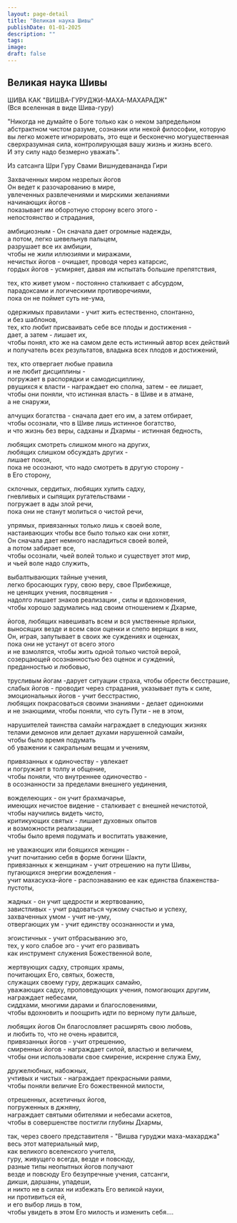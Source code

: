 ```yaml
---
layout: page-detail
title: "Великая наука Шивы"
publishDate: 01-01-2025
description: ""
tags:
image:
draft: false
---
```


## Великая наука Шивы
ШИВА КАК "ВИШВА-ГУРУДЖИ-МАХА-МАХАРАДЖ"  
(Вся вселенная в виде Шива-гуру)  
  
"Никогда не думайте о Боге только как о неком запредельном абстрактном чистом разуме, сознании или некой философии, которую вы легко можете игнорировать, это еще и бесконечно могущественная сверхразумная сила, контролирующая вашу жизнь и жизнь всего.  
И эту силу надо безмерно уважать".  
  
Из сатсанга Шри Гуру Свами Вишнудевананда Гири  
  
Захваченных миром незрелых йогов  
Он ведет к разочарованию в мире,  
увлеченных развлечениями и мирскими желаниями  
начинающих йогов -  
показывает им оборотную сторону всего этого -  
непостоянство и страдания,  
  
амбициозным - Он сначала дает огромные надежды,  
а потом, легко шевельнув пальцем,  
разрушает все их амбиции,  
чтобы не жили иллюзиями и миражами,  
нечистых йогов - очищает, проводя через катарсис,  
гордых йогов - усмиряет, давая им испытать большие препятствия,  
  
тех, кто живет умом - постоянно сталкивает с абсурдом,  
парадоксами и логическими противоречиями,  
пока он не поймет суть не-ума,  
  
одержимых правилами - учит жить естественно, спонтанно,  
и без шаблонов,  
тех, кто любит присваивать себе все плоды и достижения -  
дает, а затем - лишает их,  
чтобы понял, кто же на самом деле есть истинный автор всех действий  
и получатель всех результатов, владыка всех плодов и достижений,  
  
тех, кто отвергает любые правила  
и не любит дисциплины -  
погружает в распорядки и самодисциплину,  
рвущихся к власти - награждает ею сполна, затем - ее лишает,  
чтобы они поняли, что истинная власть - в Шиве и в атмане,  
а не снаружи,  
  
алчущих богатства - сначала дает его им, а затем отбирает,  
чтобы осознали, что в Шиве лишь истинное богатство,  
и что жизнь без веры, садханы и Дхармы - истинная бедность,  
  
любящих смотреть слишком много на других,  
любящих слишком обсуждать других -  
лишает покоя,  
пока не осознают, что надо смотреть в другую сторону -  
в Его сторону,  
  
склочных, сердитых, любящих хулить садху,  
гневливых и сыпящих ругательствами -  
погружает в ады злой речи,  
пока они не станут молиться о чистой речи,  
  
упрямых, привязанных только лишь к своей воле,  
настаивающих чтобы все было только как они хотят,  
Он сначала дает немного насладиться своей волей,  
а потом забирает все,  
чтобы осознали, чьей волей только и существует этот мир,  
и чьей воле надо служить,  
  
выбалтывающих тайные учения,  
легко бросающих гуру, свою веру, свое Прибежище,  
не ценящих учения, посвящения -  
надолго лишает знаков реализации , силы и вдохновения,  
чтобы хорошо задумались над своим отношением к Дхарме,  
  
йогов, любящих навешивать всем и вся умственные ярлыки,  
выносящих везде и всем свои оценки и слепо верящих в них,  
Он, играя, запутывает в своих же суждениях и оценках,  
пока они не устанут от всего этого  
и не взмолятся, чтобы жить одной только чистой верой,  
созерцающей осознанностью без оценок и суждений,  
преданностью и любовью,  
  
трусливым йогам -дарует ситуации страха, чтобы обрести бесстрашие,  
слабых йогов - проводит через страдания, указывает путь к силе,  
эмоциональных йогов - учит бесстрастию,  
любящих покрасоваться своими знаниями - делает одинокими  
и не знающими, чтобы поняли, что суть Пути - не в этом,  
  
нарушителей таинства самайи награждает в следующих жизнях  
телами демонов или делает духами нарушенной самайи,  
чтобы было время подумать  
об уважении к сакральным вещам и учениям,  
  
привязанных к одиночеству - увлекает  
и погружает в толпу и общение,  
чтобы поняли, что внутреннее одиночество -  
в осознанности за пределами внешнего уединения,  
  
вожделеющих - он учит брахмачарье,  
имеющих нечистое видение - сталкивает с внешней нечистотой,  
чтобы научились видеть чисто,  
критикующих святых - лишает духовных опытов  
и возможности реализации,  
чтобы было время подумать и воспитать уважение,  
  
не уважающих или боящихся женщин -  
учит почитанию себя в форме богини Шакти,  
привязанных к женщинам - учит отрешению на пути Шивы,  
пугающихся энергии вожделения -  
учит махасукха-йоге - распознаванию ее как единства блаженства-пустоты,  
  
жадных - он учит щедрости и жертвованию,  
завистливых - учит радоваться чужому счастью и успеху,  
захваченных умом - учит не-уму,  
отвергающих ум - учит единству осознанности и ума,  
  
эгоистичных - учит отбрасыванию эго,  
тех, у кого слабое эго - учит его развивать  
как инструмент служения Божественной воле,  
  
жертвующих садху, строящих храмы,  
почитающих Его, святых, божеств,  
служащих своему гуру, держащих самайю,  
уважающих садху, проповедующих учения, помогающих другим,  
награждает небесами,  
сиддхами, многими дарами и благословениями,  
чтобы вдохновить и поощрить идти по верному пути дальше,  
  
любящих йогов Он благословляет расширять свою любовь,  
и любить то, что не очень нравится,  
привязанных йогов - учит отрешению,  
смиренных йогов - награждает силой, властью и величием,  
чтобы они использовали свое смирение, искренне служа Ему,  
  
дружелюбных, набожных,  
учтивых и чистых - награждает прекрасными раями,  
чтобы поняли величие Его божественной милости,  
  
отрешенных, аскетичных йогов,  
погруженных в джняну,  
награждает святыми обителями и небесами аскетов,  
чтобы в совершенстве постигли глубины Дхармы,  
  
так, через своего представителя - "Вишва гуруджи маха-махарджа"  
весь этот материальный мир,  
как великого вселенского учителя,  
гуру, живущего всегда, везде и повсюду,  
разные типы неопытных йогов получают  
везде и повсюду Его безупречные учения, сатсанги,  
дикши, даршаны, упадеши,  
и никто не в силах ни избежать Его великой науки,  
ни противиться ей,  
и его выбор лишь в том,  
чтобы увидеть в этом Его милость и изменить себя....   
  
